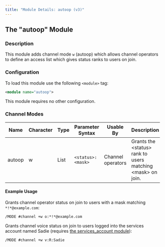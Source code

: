 ```yaml
---
title: "Module Details: autoop (v3)"
---
```


## The "autoop" Module

### Description

This module adds channel mode `w` (autoop) which allows channel operators to define an access list which gives status ranks to users on join.

### Configuration

To load this module use the following `<module>` tag:

```xml
<module name="autoop">
```

This module requires no other configuration.

### Channel Modes

Name   | Character | Type | Parameter Syntax  | Usable By         | Description
------ | --------- | ---- | ----------------- | ----------------- | -----------
autoop | w         | List | `<status>:<mask>` | Channel operators | Grants the &lt;status&gt; rank to users matching &lt;mask&gt; on join.

#### Example Usage

Grants channel operator status on join to users with a mask matching `*!*@example.com`:

```plaintext
/MODE #channel +w o:*!*@example.com
```

Grants channel voice status on join to users logged into the services account named Sadie (requires [the services_account module](/3/modules/services_account)):

```plaintext
/MODE #channel +w v:R:Sadie
```

